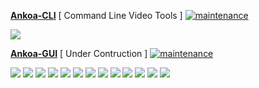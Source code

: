 [**Ankoa-CLI**](https://github.com/Ankoa/Ankoa-CLI) [ Command Line Video Tools ]
[![maintenance](https://img.shields.io/maintenance/yes/2015.svg)](https://github.com/Ankoa/Ankoa-CLI)

![](http://i.imgur.com/kIZrIVs.png)

[**Ankoa-GUI**](https://github.com/Ankoa/Ankoa-GUI) [ Under Contruction ]
[![maintenance](https://img.shields.io/maintenance/yes/2015.svg)](https://github.com/Ankoa/Ankoa-GUI)

![](http://i.imgur.com/5m9EGNs.png)
![](http://i.imgur.com/d8eEEGv.png)
![](http://i.imgur.com/3J4dB03.png)
![](http://i.imgur.com/8CZFo7L.png)
![](http://i.imgur.com/E26zA5t.png)
![](http://i.imgur.com/7fwAmSV.png)
![](http://i.imgur.com/sZoqw0V.png)
![](http://i.imgur.com/u3SIplI.png)
![](http://i.imgur.com/PviQdsO.png)
![](http://i.imgur.com/htpmQnE.png)
![](http://i.imgur.com/kOCPgdc.png)
![](http://i.imgur.com/K70z8W1.png)
![](http://i.imgur.com/nFJgm33.png)

